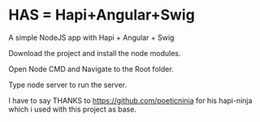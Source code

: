 HAS = Hapi+Angular+Swig
=======================

A simple NodeJS app with Hapi + Angular + Swig

Download the project and install the node modules.

Open Node CMD and Navigate to the Root folder.

Type node server to run the server.

I have to say THANKS to https://github.com/poeticninja for his hapi-ninja which i used with this project as base. 
